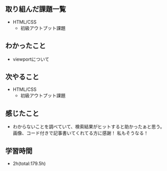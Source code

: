 ## 取り組んだ課題一覧
- HTML/CSS
    - 初級アウトプット課題

## わかったこと
- viewportについて

## 次やること
- HTML/CSS
    - 初級アウトプット課題

## 感じたこと
- わからないことを調べていて、検索結果がヒットすると助かったぁと思う。
  画像、コード付きで記事書いてくれてる方に感謝！
  私もそうなる！

## 学習時間
- 2h(total:179.5h)

